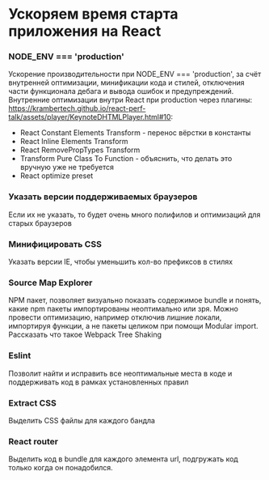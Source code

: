 # Ускоряем время старта приложения на React

### NODE_ENV === 'production'
Ускорение производительности при NODE_ENV === 'production', за счёт внутренней оптимизации, минификации кода и стилей, отключения части функционала дебага и вывода ошибок и предупреждений.
Внутренние оптимизации внутри React при production через плагины: https://krambertech.github.io/react-perf-talk/assets/player/KeynoteDHTMLPlayer.html#10:
- React Constant Elements Transform - перенос вёрстки в константы
- React Inline Elements Transform
- React RemovePropTypes Transform
- Transform Pure Class To Function - объяснить, что делать это вручную уже не требуется
- React optimize preset

### Указать версии поддерживаемых браузеров
Если их не указать, то будет очень много полифилов и оптимизаций для старых браузеров

### Минифицировать CSS
Указать версии IE, чтобы уменьшить кол-во префиксов в стилях

### Source Map Explorer
NPM пакет, позволяет визуально показать содержимое bundle и понять, какие npm пакеты импортированы неоптимально или зря. Можно провести оптимизацию, например отключив лишние локали, импортируя функции, а не пакеты целиком при помощи Modular import. Рассказать что такое Webpack Tree Shaking

### Eslint 
Позволит найти и исправить все неоптимальные места в коде и поддерживать код в рамках установленных правил

### Extract CSS
Выделить CSS файлы для каждого бандла

### React router
Выделить код в bundle для каждого элемента url, подгружать код только когда он понадобился.

